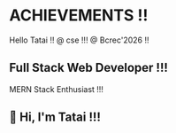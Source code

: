# ACHIEVEMENTS !!
Hello Tatai !!
@ cse !!!
@ Bcrec'2026 !!
<!DOCTYPE html>

## Full Stack Web Developer !!!
MERN Stack Enthusiast !!!

## 👋 Hi, I'm Tatai !!!
